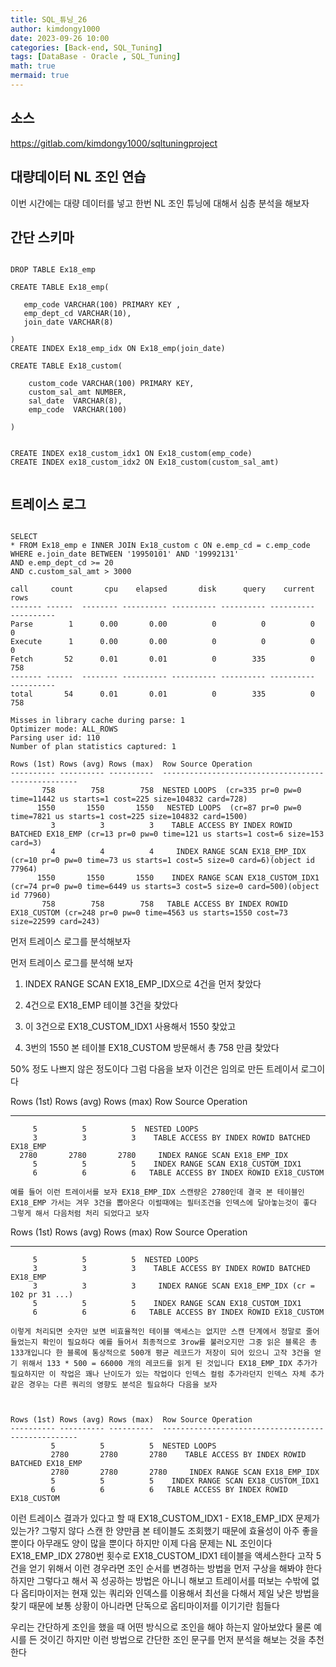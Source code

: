 ```yaml
---
title: SQL_튜닝_26
author: kimdongy1000
date: 2023-09-26 10:00
categories: [Back-end, SQL_Tuning]
tags: [DataBase - Oracle , SQL_Tuning]
math: true
mermaid: true
---
```


## 소스 
<https://gitlab.com/kimdongy1000/sqltuningproject>

## 대량데이터 NL 조인 연습 

이번 시간에는 대량 데이터를 넣고 한번 NL 조인 튜닝에 대해서 심층 분석을 해보자

## 간단 스키마 
```

DROP TABLE Ex18_emp

CREATE TABLE Ex18_emp(

   emp_code VARCHAR(100) PRIMARY KEY ,
   emp_dept_cd VARCHAR(10),
   join_date VARCHAR(8)

)
CREATE INDEX Ex18_emp_idx ON Ex18_emp(join_date)

CREATE TABLE Ex18_custom(

    custom_code VARCHAR(100) PRIMARY KEY,
    custom_sal_amt NUMBER,
    sal_date  VARCHAR(8),
    emp_code  VARCHAR(100)

)


CREATE INDEX ex18_custom_idx1 ON Ex18_custom(emp_code)
CREATE INDEX ex18_custom_idx2 ON Ex18_custom(custom_sal_amt)


```

## 트레이스 로그 
```

SELECT
* FROM Ex18_emp e INNER JOIN Ex18_custom c ON e.emp_cd = c.emp_code
WHERE e.join_date BETWEEN '19950101' AND '19992131'
AND e.emp_dept_cd >= 20
AND c.custom_sal_amt > 3000

call     count       cpu    elapsed       disk      query    current        rows
------- ------  -------- ---------- ---------- ---------- ----------  ----------
Parse        1      0.00       0.00          0          0          0           0
Execute      1      0.00       0.00          0          0          0           0
Fetch       52      0.01       0.01          0        335          0         758
------- ------  -------- ---------- ---------- ---------- ----------  ----------
total       54      0.01       0.01          0        335          0         758

Misses in library cache during parse: 1
Optimizer mode: ALL_ROWS
Parsing user id: 110
Number of plan statistics captured: 1

Rows (1st) Rows (avg) Rows (max)  Row Source Operation
---------- ---------- ----------  ---------------------------------------------------
       758        758        758  NESTED LOOPS  (cr=335 pr=0 pw=0 time=11442 us starts=1 cost=225 size=104832 card=728)
      1550       1550       1550   NESTED LOOPS  (cr=87 pr=0 pw=0 time=7821 us starts=1 cost=225 size=104832 card=1500)
         3          3          3    TABLE ACCESS BY INDEX ROWID BATCHED EX18_EMP (cr=13 pr=0 pw=0 time=121 us starts=1 cost=6 size=153 card=3)
         4          4          4     INDEX RANGE SCAN EX18_EMP_IDX (cr=10 pr=0 pw=0 time=73 us starts=1 cost=5 size=0 card=6)(object id 77964)
      1550       1550       1550    INDEX RANGE SCAN EX18_CUSTOM_IDX1 (cr=74 pr=0 pw=0 time=6449 us starts=3 cost=5 size=0 card=500)(object id 77960)
       758        758        758   TABLE ACCESS BY INDEX ROWID EX18_CUSTOM (cr=248 pr=0 pw=0 time=4563 us starts=1550 cost=73 size=22599 card=243)

```
먼저 트레이스 로그를 분석해보자 

먼저 트레이스 로그를 분석해 보자

1. INDEX RANGE SCAN EX18_EMP_IDX으로 4건을 먼저 찾았다

2. 4건으로 EX18_EMP 테이블 3건을 찾았다

3. 이 3건으로 EX18_CUSTOM_IDX1 사용해서 1550 찾았고

4. 3번의 1550 본 테이블 EX18_CUSTOM 방문해서 총 758 만큼 찾았다

50% 정도 나쁘지 않은 정도이다 그럼 다음을 보자 이건은 임의로 만든 트레이서 로그이다


Rows (1st) Rows (avg) Rows (max)  Row Source Operation
---------- ---------- ----------  ---------------------------------------------------
         5          5          5  NESTED LOOPS   
         3          3          3    TABLE ACCESS BY INDEX ROWID BATCHED EX18_EMP 
      2780       2780       2780     INDEX RANGE SCAN EX18_EMP_IDX 
         5          5          5    INDEX RANGE SCAN EX18_CUSTOM_IDX1 
         6          6          6   TABLE ACCESS BY INDEX ROWID EX18_CUSTOM 

```
예를 들어 이런 트레이서를 보자 EX18_EMP_IDX 스캔량은 2780인데 결국 본 테이블인  EX18_EMP 가서는 겨우 3건을 뽑아온다 이럴때에는 필터조건을 인덱스에 달아놓는것이 좋다 그렇게 해서 다음처럼 처리 되었다고 보자 

```

Rows (1st) Rows (avg) Rows (max)  Row Source Operation
---------- ---------- ----------  ---------------------------------------------------
         5          5          5  NESTED LOOPS   
         3          3          3    TABLE ACCESS BY INDEX ROWID BATCHED EX18_EMP 
         3          3          3     INDEX RANGE SCAN EX18_EMP_IDX (cr = 102 pr 31 ...)
         5          5          5    INDEX RANGE SCAN EX18_CUSTOM_IDX1 
         6          6          6   TABLE ACCESS BY INDEX ROWID EX18_CUSTOM 

```
이렇게 처리되면 숫자만 보면 비효율적인 테이블 액세스는 없지만 스캔 단계에서 정말로 줄어들었는지 확인이 필요하다 예를 들어서 최종적으로 3row를 불러오지만 그중 읽은 블록은 총 133개입니다 한 블록에 통상적으로 500개 평균 레코드가 저장이 되어 있으니 고작 3건을 얻기 위해서 133 * 500 = 66000 개의 레코드를 읽게 된 것입니다 EX18_EMP_IDX 추가가 필요하지만 이 작업은 꽤나 난이도가 있는 작업이다 인덱스 컬럼 추가라던지 인덱스 자체 추가 같은 경우는 다른 쿼리의 영향도 분석은 필요하다 다음을 보자



Rows (1st) Rows (avg) Rows (max)  Row Source Operation
---------- ---------- ----------  ---------------------------------------------------
         5          5          5  NESTED LOOPS   
         2780       2780       2780    TABLE ACCESS BY INDEX ROWID BATCHED EX18_EMP 
         2780       2780       2780     INDEX RANGE SCAN EX18_EMP_IDX 
         5          5          5    INDEX RANGE SCAN EX18_CUSTOM_IDX1 
         6          6          6   TABLE ACCESS BY INDEX ROWID EX18_CUSTOM 

```
이런 트레이스 결과가 있다고 할 때 EX18_CUSTOM_IDX1 - EX18_EMP_IDX 문제가 있는가? 그렇지 않다 스캔 한 양만큼 본 테이블도 조회했기 때문에 효율성이 아주 좋을 뿐이다 아무래도 양이 많을 뿐이다
하지만 이제 다음 문제는 NL 조인이다 EX18_EMP_IDX 2780번 횟수로 EX18_CUSTOM_IDX1 테이블을 액세스한다 고작 5건을 얻기 위해서 이런 경우라면 조인 순서를 변경하는 방법을 먼저 구상을 해봐야 한다 하지만 그렇다고 해서 꼭 성공하는 방법은 아니니 해보고 트레이서를 떠보는 수밖에 없다 옵티마이저는 현재 있는 쿼리와 인덱스를 이용해서 최선을 다해서 제일 낮은 방법을 찾기 때문에 보통 상황이 아니라면 단독으로 옵티마이저를 이기기란 힘들다

우리는 간단하게 조인을 했을 때 어떤 방식으로 조인을 해야 하는지 알아보았다 물론 예시를 든 것이긴 하지만 이런 방법으로 간단한 조인 문구를 먼저 분석을 해보는 것을 추천한다



